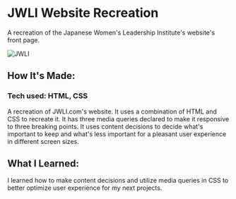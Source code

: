 # JWLI Website Recreation
A recreation of the Japanese Women's Leadership Institute's website's front page.

![JWLI](https://user-images.githubusercontent.com/69063941/90581914-72798080-e19a-11ea-8462-e5ecb690f72e.png)


## How It's Made:
### Tech used: HTML, CSS

A recreation of JWLI.com's website. It uses a combination of HTML and CSS to recreate it. It has three media queries declared to make it responsive to three breaking points. It uses content decisions to decide what's important to keep and what's less important for a pleasant user experience in different screen sizes.


## What I Learned:
I learned how to make content decisions and utilize media queries in CSS to better optimize user experience for my next projects.
